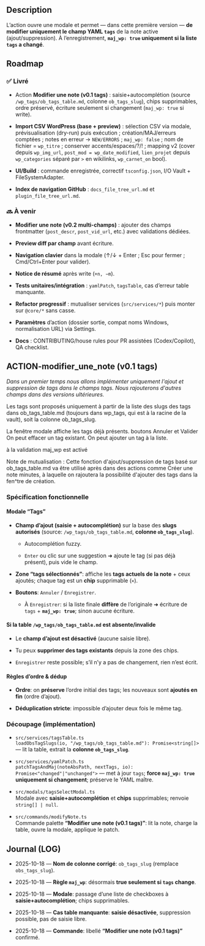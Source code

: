 
## Description

L’action ouvre une modale et permet — dans cette première version — **de modifier uniquement le champ YAML `tags`** de la note active (ajout/suppression). À l’enregistrement, **`maj_wp: true` uniquement si la liste `tags` a changé**.

## Roadmap

### ✅ Livré

-  Action **Modifier une note (v0.1 tags)** : saisie+autocomplétion (source `/wp_tags/ob_tags_table.md`, colonne `ob_tags_slug`), chips supprimables, ordre préservé, écriture seulement si changement (`maj_wp: true` si write).
    
-  **Import CSV WordPress (base + preview)** : sélection CSV via modale, prévisualisation (dry-run) puis exécution ; création/MAJ/erreurs comptées ; notes en erreur → `NEW/ERRORS` ; `maj_wp: false` ; nom de fichier = `wp_titre` ; conserver accents/espaces/?/! ; mapping v2 (cover depuis `wp_img_url`, `post_mod = wp_date_modified`, `lien_projet` depuis `wp_categories` séparé par `>` en wikilinks, `wp_carnet_on` bool).
    
-  **UI/Build** : commande enregistrée, correctif `tsconfig.json`, I/O Vault + FileSystemAdapter.
    
-  **Index de navigation GitHub** : `docs_file_tree_url.md` et `plugin_file_tree_url.md`.
    

### 🔜 À venir

-  **Modifier une note (v0.2 multi-champs)** : ajouter des champs frontmatter (`post_descr`, `post_vid_url`, etc.) avec validations dédiées.
    
-  **Preview diff par champ** avant écriture.
    
-  **Navigation clavier** dans la modale (↑/↓ + Enter ; Esc pour fermer ; Cmd/Ctrl+Enter pour valider).
    
-  **Notice de résumé** après write (`+n, −m`).
    
-  **Tests unitaires/intégration** : `yamlPatch`, `tagsTable`, cas d’erreur table manquante.
    
-  **Refactor progressif** : mutualiser services (`src/services/*`) puis monter sur `@core/*` sans casse.
    
-  **Paramètres** d’action (dossier sortie, compat noms Windows, normalisation URL) via Settings.
    
-  **Docs** : CONTRIBUTING/house rules pour PR assistées (Codex/Copilot), QA checklist.

## ACTION-modifier_une_note (v0.1 tags)

*Dans un premier temps nous allons implémenter uniquement l'ajout et suppression de tags dans le champs tags. Nous rajouterons d'autres champs dans des versions ultérieures.* 

Les tags sont proposés uniquement à partir de la liste des slugs des tags dans ob_tags_table.md (toujours dans wp_tags, qui est à la racine de la vault), soit la colonne ob_tags_slug.

La fenêtre modale affiche les tags déjà présents.
boutons Annuler et Valider
On peut effacer un tag existant. 
On peut ajouter un tag à la liste.

à la validation maj_wp est activé

Note de mutualisation : Cette fonction d'ajout/suppression de tags basé sur ob_tags_table.md va être utilisé après dans des actions comme Créer une note minutes, à laquelle on rajoutera la possibilité d'ajouter des tags dans la fen^tre de création. 

### Spécification fonctionnelle

#### Modale “Tags”

- **Champ d’ajout (saisie + autocomplétion)** sur la base des **slugs autorisés** (source: `/wp_tags/ob_tags_table.md`, **colonne `ob_tags_slug`**).
    
    - Autocomplétion fuzzy.
        
    - `Enter` ou clic sur une suggestion ➜ ajoute le tag (si pas déjà présent), puis vide le champ.
        
- **Zone “tags sélectionnés”**: affiche les **tags actuels de la note** + ceux ajoutés; chaque tag est un **chip** supprimable (`×`).
    
- **Boutons**: `Annuler` / `Enregistrer`.
    
    - À `Enregistrer`: si la liste finale **diffère** de l’originale ➜ écriture de `tags` + **`maj_wp: true`**; sinon aucune écriture.
        

#### Si la table `/wp_tags/ob_tags_table.md` est absente/invalide

- Le **champ d’ajout est désactivé** (aucune saisie libre).
    
- Tu peux **supprimer des tags existants** depuis la zone des chips.
    
- `Enregistrer` reste possible; s’il n’y a pas de changement, rien n’est écrit.
    

#### Règles d’ordre & dédup

- **Ordre**: on **préserve** l’ordre initial des tags; les nouveaux sont **ajoutés en fin** (ordre d’ajout).
    
- **Déduplication stricte**: impossible d’ajouter deux fois le même tag.
    

### Découpage (implémentation)

- `src/services/tagsTable.ts`  
    `loadObsTagSlugs(io, "/wp_tags/ob_tags_table.md"): Promise<string[]>` — lit la table, extrait la **colonne `ob_tags_slug`**.
    
- `src/services/yamlPatch.ts`  
    `patchTagsAndMaj(noteAbsPath, nextTags, io): Promise<"changed"|"unchanged">` — met à jour `tags`; **force `maj_wp: true` uniquement si changement**; préserve le YAML maître.
    
- `src/modals/tagsSelectModal.ts`  
    Modale avec **saisie+autocomplétion** et **chips** supprimables; renvoie `string[] | null`.
    
- `src/commands/modifyNote.ts`  
    Commande palette **“Modifier une note (v0.1 tags)”**: lit la note, charge la table, ouvre la modale, applique le patch.

## Journal (LOG)

- 2025-10-18 — **Nom de colonne corrigé**: `ob_tags_slug` (remplace `obs_tags_slug`).
    
- 2025-10-18 — **Règle `maj_wp`**: désormais **true seulement si `tags` change**.
    
- 2025-10-18 — **Modale**: passage d’une liste de checkboxes à **saisie+autocomplétion**; chips supprimables.
    
- 2025-10-18 — **Cas table manquante**: **saisie désactivée**, suppression possible, pas de saisie libre.
    
- 2025-10-18 — **Commande**: libellé **“Modifier une note (v0.1 tags)”** confirmé.